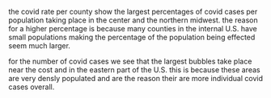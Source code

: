 the covid rate per county show the largest percentages of covid cases per population taking place in the center and the northern midwest. the reason for a higher percentage is because many counties in the internal U.S. have small populations making the percentage of the population being effected seem much larger.

for the number of covid cases we see that the largest bubbles take place near the cost and in the eastern part of the U.S. this is because these areas are very densly populated and are the reason their are more individual covid cases overall. 